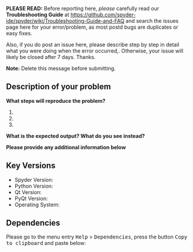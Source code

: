 **PLEASE READ:** Before reporting here, *please* carefully read our **Troubleshooting Guide** at <https://github.com/spyder-ide/spyder/wiki/Troubleshooting-Guide-and-FAQ> and search the issues page here for your error/problem, as most postd bugs are duplicates or easy fixes.

Also, if you do post an issue here, please describe step by step in detail what you were doing when the error occurred,. Otherwise, your issue will likely be closed after 7 days. Thanks.

**Note:** Delete this message before submitting.

## Description of your problem



**What steps will reproduce the problem?**

1. 
2. 
3. 

**What is the expected output? What do you see instead?**


**Please provide any additional information below**



## Key Versions

* Spyder Version:
* Python Version:
* Qt Version:
* PyQt Version:
* Operating System:


## Dependencies

Please go to the menu entry <kbd>Help</kbd> > <kbd>Dependencies</kbd>,
press the button <kbd>Copy to clipboard</kbd> and paste below:
